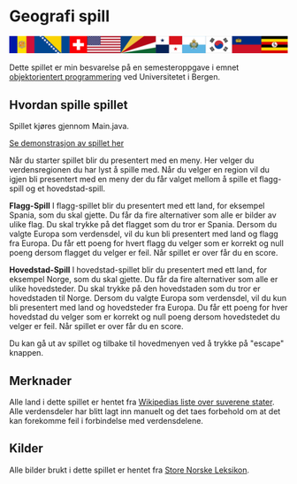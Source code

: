 # Geografi spill

![image](src/main/resources/flaggbanner.png)

Dette spillet er min besvarelse på en semesteroppgave i emnet [objektorientert programmering](https://www.uib.no/emne/INF101) ved Universitetet i Bergen.

## Hvordan spille spillet

Spillet kjøres gjennom Main.java.

[Se demonstrasjon av spillet her](https://youtu.be/RN05-25zqeQ)

Når du starter spillet blir du presentert med en meny. Her velger du verdensregionen du har lyst å spille med. Når du velger en region vil du igjen bli presentert med en meny der du får valget mellom å spille et flagg-spill og et hovedstad-spill.

**Flagg-Spill**
I flagg-spillet blir du presentert med ett land, for eksempel Spania, som du skal gjette. Du får da fire alternativer som alle er bilder av ulike flag. Du skal trykke på det flagget som du tror er Spania. Dersom du valgte Europa som verdensdel, vil du kun bli presentert med land og flagg fra Europa. Du får ett poeng for hvert flagg du velger som er korrekt og null poeng dersom flagget du velger er feil. Når spillet er over får du en score.

**Hovedstad-Spill**
I hovedstad-spillet blir du presentert med ett land, for eksempel Norge, som du skal gjette. Du får da fire alternativer som alle er ulike hovedsteder. Du skal trykke på den hovedstaden som du tror er hovedstaden til Norge. Dersom du valgte Europa som verdensdel, vil du kun bli presentert med land og hovedsteder fra Europa. Du får ett poeng for hver hovedstad du velger som er korrekt og null poeng dersom hovedstedet du velger er feil. Når spillet er over får du en score.

Du kan gå ut av spillet og tilbake til hovedmenyen ved å trykke på "escape" knappen.

## Merknader
Alle land i dette spillet er hentet fra [Wikipedias liste over suverene stater](https://no.wikipedia.org/wiki/Liste_over_hovedsteder_etter_land). Alle verdensdeler har blitt lagt inn manuelt og det taes forbehold om at det kan forekomme feil i forbindelse med verdensdelene.

## Kilder
Alle bilder brukt i dette spillet er hentet fra [Store Norske Leksikon](https://snl.no/).
